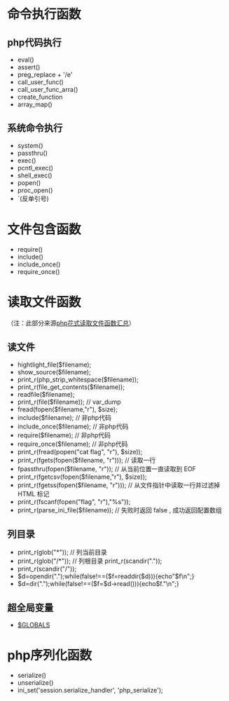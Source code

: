 # 命令执行函数
## php代码执行
+ eval()
+ assert()
+ preg_replace + '/e'
+ call_user_func()
+ call_user_func_arra()
+ create_function
+ array_map()

## 系统命令执行
+ system()
+ passthru()
+ exec()
+ pcntl_exec()
+ shell_exec()
+ popen()
+ proc_open()
+ `(反单引号)

# 文件包含函数
+ require()
+ include()
+ include_once()
+ require_once()

# 读取文件函数
（注：此部分来源[php花式读取文件函数汇总](http://www.jianshu.com/p/33bc37ef72cc)）
## 读文件

+ hightlight_file($filename);
+ show_source($filename);
+ print_r(php_strip_whitespace($filename));
+ print_r(file_get_contents($filename));
+ readfile($filename);
+ print_r(file($filename)); // var_dump
+ fread(fopen($filename,"r"), $size);
+ include($filename); // 非php代码
+ include_once($filename); // 非php代码
+ require($filename); // 非php代码
+ require_once($filename); // 非php代码
+ print_r(fread(popen("cat flag", "r"), $size));
+ print_r(fgets(fopen($filename, "r"))); // 读取一行
+ fpassthru(fopen($filename, "r")); // 从当前位置一直读取到 EOF
+ print_r(fgetcsv(fopen($filename,"r"), $size));
+ print_r(fgetss(fopen($filename, "r"))); // 从文件指针中读取一行并过滤掉 HTML 标记
+ print_r(fscanf(fopen("flag", "r"),"%s"));
+ print_r(parse_ini_file($filename)); // 失败时返回 false , 成功返回配置数组


## 列目录
+ print_r(glob("*")); // 列当前目录
+ print_r(glob("/*")); // 列根目录 print_r(scandir("."));
+ print_r(scandir("/"));
+ $d=opendir(".");while(false!==($f=readdir($d))){echo"$f\n";}
+ $d=dir(".");while(false!==($f=$d->read())){echo$f."\n";}


## 超全局变量
+ [$GLOBALS](http://php.net/manual/zh/language.variables.superglobals.php)

# php序列化函数
+ serialize()
+ unserialize()
+ ini_set('session.serialize_handler', 'php_serialize');

